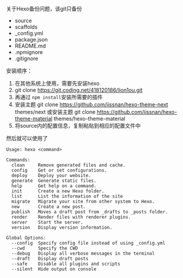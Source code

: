 关于Hexo备份问题，该git只备份

* source
* scaffolds
* _config.yml
* package.json
* README.md
* .npmignore
* .gitignore

安装顺序：

1. 在其他系统上使用，需要先安装hexo
2. git clone https://git.coding.net/418120186/lion1ou.git
3. 再通过 `npm install`安装所需要的插件
4. 安装主题 git clone https://github.com/iissnan/hexo-theme-next themes/next
或安装主题 git clone https://github.com/iissnan/hexo-theme-material themes/hexo-theme-material
5. 将source内的配置信息，复制粘贴到相应的配置文件中

然后就可以使用了

```shell
Usage: hexo <command>

Commands:
  clean     Remove generated files and cache.
  config    Get or set configurations.
  deploy    Deploy your website.
  generate  Generate static files.
  help      Get help on a command.
  init      Create a new Hexo folder.
  list      List the information of the site
  migrate   Migrate your site from other system to Hexo.
  new       Create a new post.
  publish   Moves a draft post from _drafts to _posts folder.
  render    Render files with renderer plugins.
  server    Start the server.
  version   Display version information.

Global Options:
  --config  Specify config file instead of using _config.yml
  --cwd     Specify the CWD
  --debug   Display all verbose messages in the terminal
  --draft   Display draft posts
  --safe    Disable all plugins and scripts
  --silent  Hide output on console
```